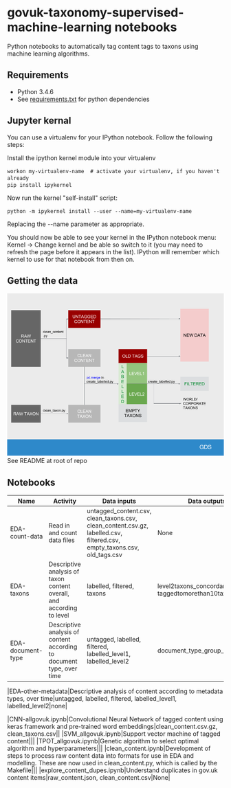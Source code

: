 # govuk-taxonomy-supervised-machine-learning notebooks

Python notebooks to automatically tag content tags to taxons using machine learning algorithms.

## Requirements

* Python 3.4.6
* See [requirements.txt](requirements.txt) for python dependencies

## Jupyter kernal
You can use a virtualenv for your IPython notebook. Follow the following steps:

Install the ipython kernel module into your virtualenv
```{bash}
workon my-virtualenv-name  # activate your virtualenv, if you haven't already
pip install ipykernel
```

Now run the kernel "self-install" script:
```{bash}
python -m ipykernel install --user --name=my-virtualenv-name
```

Replacing the --name parameter as appropriate.

You should now be able to see your kernel in the IPython notebook menu: Kernel -> Change kernel and be able so switch to it (you may need to refresh the page before it appears in the list). IPython will remember which kernel to use for that notebook from then on.

## Getting the data

![alt text](data_map.png)
See README at root of repo


## Notebooks
|Name|Activity|Data inputs|Data outputs|
|---|------|---|---|
|EDA-count-data|Read in and count data files|untagged_content.csv, clean_taxons.csv, clean_content.csv.gz, labelled.csv, filtered.csv, empty_taxons.csv, old_tags.csv|None|
|EDA-taxons|Descriptive analysis of taxon content overall, and according to level|labelled, filtered, taxons|level2taxons_concordant.csv, taggedtomorethan10taxons.csv|
|EDA-document-type|Descriptive analysis of content according to document type, over time|untagged, labelled, filtered, labelled_level1, labelled_level2|document_type_group_lookup.json|

|EDA-other-metadata|Descriptive analysis of content according to metadata types, over time|untagged, labelled, filtered, labelled_level1, labelled_level2|none|

|CNN-allgovuk.ipynb|Convolutional Neural Network of tagged content using keras framework and pre-trained word embeddings|clean_content.csv.gz, clean_taxons.csv||
|SVM_allgovuk.ipynb|Support vector machine of tagged content|||
|TPOT_allgovuk.ipynb|Genetic algorithm to select optimal algorithm and hyperparameters|||
|clean_content.ipynb|Development of steps to process raw content data into formats for use in EDA and modelling. These are now used in clean_content.py, which is called by the Makefile|||
|explore_content_dupes.ipynb|Understand duplicates in gov.uk content items|raw_content.json, clean_content.csv|None|


